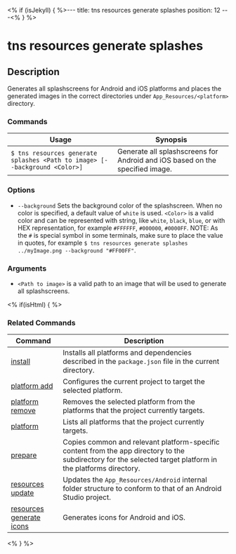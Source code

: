 <% if (isJekyll) { %>---
title: tns resources generate splashes
position: 12
---<% } %>

# tns resources generate splashes

## Description

Generates all splashscreens for Android and iOS platforms and places the generated images in the correct directories under `App_Resources/<platform>` directory.

### Commands

Usage | Synopsis
------|-------
`$ tns resources generate splashes <Path to image> [--background <Color>]` | Generate all splashscreens for Android and iOS based on the specified image.

### Options

* `--background` Sets the background color of the splashscreen. When no color is specified, a default value of `white` is used. `<Color>` is a valid color and can be represented with string, like `white`, `black`, `blue`, or with HEX representation, for example `#FFFFFF`, `#000000`, `#0000FF`. NOTE: As the `#` is special symbol in some terminals, make sure to place the value in quotes, for example `$ tns resources generate splashes ../myImage.png --background "#FF00FF"`.

### Arguments

* `<Path to image>` is a valid path to an image that will be used to generate all splashscreens.

<% if(isHtml) { %>

### Related Commands

Command | Description
----------|----------
[install](../install.html) | Installs all platforms and dependencies described in the `package.json` file in the current directory.
[platform add](../platform-add.html) | Configures the current project to target the selected platform.
[platform remove](../platform-remove.html) | Removes the selected platform from the platforms that the project currently targets.
[platform](../platform.html) | Lists all platforms that the project currently targets.
[prepare](../prepare.html) | Copies common and relevant platform-specific content from the app directory to the subdirectory for the selected target platform in the platforms directory.
[resources update](resources-update.md) | Updates the `App_Resources/Android` internal folder structure to conform to that of an Android Studio project.
[resources generate icons](resources-generate-icons.md) | Generates icons for Android and iOS.
<% } %>
